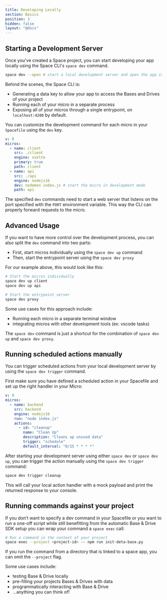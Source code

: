 ```yaml
---
title: Developing Locally
section: Basics
position: 3
hidden: false
layout: "@docs"
---
```


## Starting a Development Server

Once you've created a Space project, you can start developing your app locally using the Space CLI's `space dev` command.

```bash
space dev --open # start a local development server and open the app in your browser
```

Behind the scenes, the Space CLI is:

- Generating a data key to allow your app to access the Bases and Drives of your project
- Running each of your micro in a separate process
- Exposing all of your micros through a single entrypoint, on `localhost:4200` by default.

You can customize the development command for each micro in your `Spacefile` using the `dev` key.

```yaml
v: 0
micros:
  - name: client
    src: ./client
    engine: svelte
    primary: true
    path: client
  - name: api
    src: ./api
    engine: nodejs16
    dev: nodemon index.js # start the micro in development mode
    path: api
```

The specified `dev` commands need to start a web server that listens on the port specified with the `PORT` environment variable. This way the CLI can properly forward requests to the micro.

## Advanced Usage

If you want to have more control over the development process, you can also split the `dev` command into two parts:

- First, start micros individually using the `space dev up` command
- Then, start the entrypoint server using the `space dev proxy`

For our example above, this would look like this:

```bash
# Start the micros individually
space dev up client
space dev up api

# Start the entrypoint server
space dev proxy
```

Some use cases for this approach include:

- Running each micro in a separate terminal window
- integrating micros with other development tools (ex: vscode tasks)

The `space dev` command is just a shortcut for the combination of `space dev up` and `space dev proxy`.

## Running scheduled actions manually

You can trigger scheduled actions from your local development server by using the `space dev trigger` command.

First make sure you have defined a scheduled action in your Spacefile and set up the right handler in your Micro:

```yaml
v: 0
micros:
  - name: backend
    src: backend
    engine: nodejs16
    run: "node index.js"
    actions:
      - id: "cleanup"
        name: "Clean Up"
        description: "Cleans up unused data"
        trigger: "schedule"
        default_interval: "0/15 * * * *"
```

After starting your development server using either `space dev` or `space dev up`, you can trigger the action manually using the `space dev trigger` command:

```bash
space dev trigger cleanup
```

This will call your local action handler with a mock payload and print the returned response to your console.

## Running commands against your project

If you don’t want to specify a dev command in your Spacefile or you want to run a one-off script while still benefitting from the automatic Base & Drive SDK setup you can wrap your command a `space exec` call:

```bash
# Run a command in the context of your project
space exec --project <project-id> -- npm run init-deta-base.py
```

If you run the command from a directory that is linked to a space app, you can omit the `--project` flag.

Some use cases include:

- testing Base & Drive locally
- pre-filling your projects Bases & Drives with data
- programmatically interacting with Base & Drive
- …anything you can think of!

